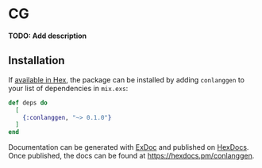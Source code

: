 # CG

**TODO: Add description**

## Installation

If [available in Hex](https://hex.pm/docs/publish), the package can be installed
by adding `conlanggen` to your list of dependencies in `mix.exs`:

```elixir
def deps do
  [
    {:conlanggen, "~> 0.1.0"}
  ]
end
```

Documentation can be generated with [ExDoc](https://github.com/elixir-lang/ex_doc)
and published on [HexDocs](https://hexdocs.pm). Once published, the docs can
be found at <https://hexdocs.pm/conlanggen>.

